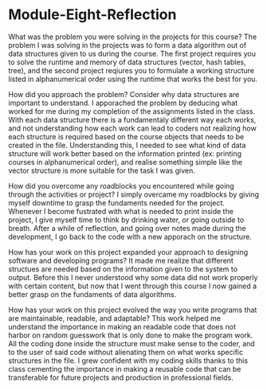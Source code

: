 # Module-Eight-Reflection

What was the problem you were solving in the projects for this course?
The problem I was solving in the projects was to form a data algorithm out of data structures given to us during the course.
The first project requires you to solve the runtime and memory of data structures (vector, hash tables, tree), and the second project
reqiures you to formulate a working structure listed in alphanumerical order using the runtime that works the best for you.

How did you approach the problem? Consider why data structures are important to understand.
I apporached the problem by deducing what worked for me during my completion of the assignments listed in the class. With each data
structure there is a fundamentaly different way each works, and not understanding how each work can lead to coders not realizing how 
each structure is required based on the course objects that needs to be created in the file. Understanding this, I needed to see what
kind of data structure will work better based on the information printed (ex: printing courses in alphanumerical order), and realise
something simple like the vector structure is more suitable for the task I was given.

How did you overcome any roadblocks you encountered while going through the activities or project?
I simply overcame my roadblocks by giving myself downtime to grasp the fundaments needed for the project. Whenever I become fustrated
with what is needed to print inside the project, I give myself time to think by drinking water, or going outside to breath. After a while 
of reflection, and going over notes made during the development, I go back to the code with a new apporach on the structure. 

How has your work on this project expanded your approach to designing software and developing programs?
It made me realize that different structues are needed based on the information given to the system to output. Before this I never understood
why some data did not work properly with certain content, but now that I went through this course I now gained a better grasp on the fundaments of 
data algorithms. 

How has your work on this project evolved the way you write programs that are maintainable, readable, and adaptable?
This work helped me understand the importance in making an readable code that does not harbor on random guesswork that is only done to make the
program work. All the coding done inside the structure must make sense to the coder, and to the user of said code without alienating them on what
works specific structures in the file. I grew confident with my coding skills thanks to this class cementing the importance in making a reusable code
that can be transferable for future projects and production in professional fields.
